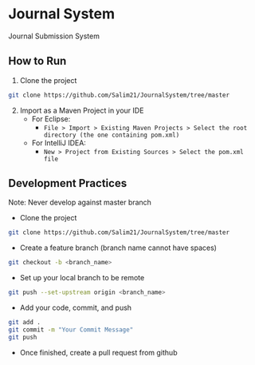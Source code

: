# Journal System

Journal Submission System

## How to Run
1. Clone the project
```bash
git clone https://github.com/Salim21/JournalSystem/tree/master
```
2. Import as a Maven Project in your IDE
    - For Eclipse:
       - `File > Import > Existing Maven Projects > Select the root directory (the one containing pom.xml)`
    - For IntelliJ IDEA:
       - `New > Project from Existing Sources > Select the pom.xml file`	 

## Development Practices
Note: Never develop against master branch
+ Clone the project
```bash
git clone https://github.com/Salim21/JournalSystem/tree/master
```
+ Create a feature branch (branch name cannot have spaces)
```bash
git checkout -b <branch_name>
```
+ Set up your local branch to be remote
```bash
git push --set-upstream origin <branch_name>
```
+ Add your code, commit, and push
```bash
git add .
git commit -m "Your Commit Message"
git push
```
+ Once finished, create a pull request from github
